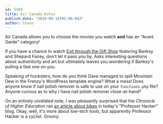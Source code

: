 ```yaml
---
id: 5369
title: Air Canada Rules
publish_date: "2010-09-14T02:06:04Z"
author: Steve
---
```

  
Air Canada allows you to choose the movies you watch **and** has an "Avant Garde" category!

If you have a chance to watch [Exit through the Gift Shop](http://banksyfilm.com/) featuring Banksy and Shepard Fairey, don't let it pass you by. Asks interesting questions about authenticity and art but ultimately leaves you wondering if Banksy's pulling a fast one on you.

Speaking of hucksters, how do you think Dave managed to spill Mountain Dew in the Frenzy's WordPress template engine? What a mess! Does anyone know if nail polish remover is safe to use on your `functions.php` file? Anyone curious as to why I have nail polish remover close-at-hand?

On an entirely unrelated note, I was pleasantly surprised that the _Chronicle of Higher Education_ ran [an article about bikes](http://chronicle.com/blogPost/5-Analog-Tools-I-Cant-Live/26858/?sid=wc&utm_source=wc&utm_medium=en) in today's "Professor Hacker" blog. Okay, well, it's more about low-tech tools, but apparently Professor Hacker is a cyclist. Groovy.

